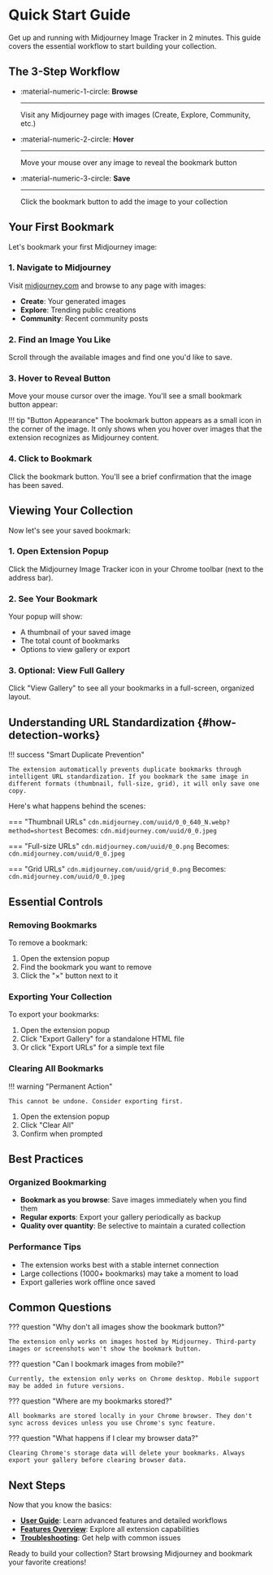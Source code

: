 # Quick Start Guide

Get up and running with Midjourney Image Tracker in 2 minutes. This guide covers the essential workflow to start building your collection.

## The 3-Step Workflow

<div class="grid cards" markdown>

-   :material-numeric-1-circle: **Browse**

    ---

    Visit any Midjourney page with images (Create, Explore, Community, etc.)

-   :material-numeric-2-circle: **Hover**

    ---

    Move your mouse over any image to reveal the bookmark button

-   :material-numeric-3-circle: **Save**

    ---

    Click the bookmark button to add the image to your collection

</div>

## Your First Bookmark

Let's bookmark your first Midjourney image:

### 1. Navigate to Midjourney

Visit [midjourney.com](https://midjourney.com) and browse to any page with images:

- **Create**: Your generated images
- **Explore**: Trending public creations  
- **Community**: Recent community posts

### 2. Find an Image You Like

Scroll through the available images and find one you'd like to save.

### 3. Hover to Reveal Button

Move your mouse cursor over the image. You'll see a small bookmark button appear:

!!! tip "Button Appearance"
    The bookmark button appears as a small icon in the corner of the image. It only shows when you hover over images that the extension recognizes as Midjourney content.

### 4. Click to Bookmark

Click the bookmark button. You'll see a brief confirmation that the image has been saved.

## Viewing Your Collection

Now let's see your saved bookmark:

### 1. Open Extension Popup

Click the Midjourney Image Tracker icon in your Chrome toolbar (next to the address bar).

### 2. See Your Bookmark

Your popup will show:
- A thumbnail of your saved image
- The total count of bookmarks
- Options to view gallery or export

### 3. Optional: View Full Gallery

Click "View Gallery" to see all your bookmarks in a full-screen, organized layout.

## Understanding URL Standardization {#how-detection-works}

!!! success "Smart Duplicate Prevention"

    The extension automatically prevents duplicate bookmarks through intelligent URL standardization. If you bookmark the same image in different formats (thumbnail, full-size, grid), it will only save one copy.

Here's what happens behind the scenes:

=== "Thumbnail URLs"
    ```
    cdn.midjourney.com/uuid/0_0_640_N.webp?method=shortest
    ```
    Becomes: `cdn.midjourney.com/uuid/0_0.jpeg`

=== "Full-size URLs"
    ```
    cdn.midjourney.com/uuid/0_0.png
    ```
    Becomes: `cdn.midjourney.com/uuid/0_0.jpeg`

=== "Grid URLs"
    ```
    cdn.midjourney.com/uuid/grid_0.png
    ```
    Becomes: `cdn.midjourney.com/uuid/0_0.jpeg`

## Essential Controls

### Removing Bookmarks

To remove a bookmark:

1. Open the extension popup
2. Find the bookmark you want to remove
3. Click the "×" button next to it

### Exporting Your Collection

To export your bookmarks:

1. Open the extension popup
2. Click "Export Gallery" for a standalone HTML file
3. Or click "Export URLs" for a simple text file

### Clearing All Bookmarks

!!! warning "Permanent Action"
    
    This cannot be undone. Consider exporting first.

1. Open the extension popup
2. Click "Clear All"
3. Confirm when prompted

## Best Practices

### Organized Bookmarking

- **Bookmark as you browse**: Save images immediately when you find them
- **Regular exports**: Export your gallery periodically as backup
- **Quality over quantity**: Be selective to maintain a curated collection

### Performance Tips

- The extension works best with a stable internet connection
- Large collections (1000+ bookmarks) may take a moment to load
- Export galleries work offline once saved

## Common Questions

??? question "Why don't all images show the bookmark button?"

    The extension only works on images hosted by Midjourney. Third-party images or screenshots won't show the bookmark button.

??? question "Can I bookmark images from mobile?"

    Currently, the extension only works on Chrome desktop. Mobile support may be added in future versions.

??? question "Where are my bookmarks stored?"

    All bookmarks are stored locally in your Chrome browser. They don't sync across devices unless you use Chrome's sync feature.

??? question "What happens if I clear my browser data?"

    Clearing Chrome's storage data will delete your bookmarks. Always export your gallery before clearing browser data.

## Next Steps

Now that you know the basics:

- **[User Guide](user-guide.md)**: Learn advanced features and detailed workflows
- **[Features Overview](../features/index.md)**: Explore all extension capabilities
- **[Troubleshooting](../how-to/troubleshooting.md)**: Get help with common issues

Ready to build your collection? Start browsing Midjourney and bookmark your favorite creations!